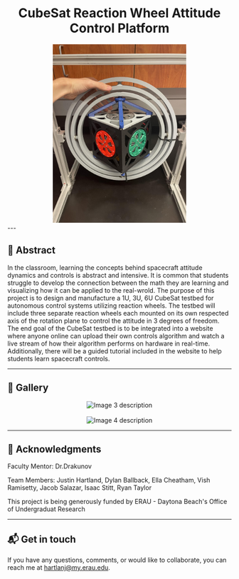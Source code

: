 <div align="center">

<h1>CubeSat Reaction Wheel Attitude Control Platform</h1>

</div>

<div align="center">
    <img src="./Images/CubeSatInGimbalRings.jpg" alt="CubeSat in Gimbal Rings" width="300"/>
</div>
---

## 📄 Abstract

In the classroom, learning the concepts behind spacecraft attitude dynamics and controls is abstract and intensive. It is common that students struggle to develop the connection between the math they are learning and visualizing how it can be applied to the real-wrold. The purpose of this project is to design and manufacture a 1U, 3U, 6U CubeSat testbed for autonomous control systems utilizing reaction wheels. The testbed will include three separate reaction wheels each mounted on its own respected axis of the rotation plane to control the attitude in 3 degrees of freedom. The end goal of the CubeSat testbed is to be integrated into a website where anyone online can upload their own controls algorithm and watch a live stream of how their algorithm performs on hardware in real-time. Additionally, there will be a guided tutorial included in the website to help students learn spacecraft controls.

---

## 📸 Gallery

<div align="center">
  <img src="URL_TO_YOUR_THIRD_IMAGE" alt="Image 3 description" width="400"/>
  <br><br>
  <img src="URL_TO_YOUR_FOURTH_IMAGE" alt="Image 4 description" width="400"/>
</div>

---


## 🌟 Acknowledgments

Faculty Mentor: Dr.Drakunov

Team Members: Justin Hartland, Dylan Ballback, Ella Cheatham, Vish Ramisetty, Jacob Salazar, Isaac Stitt, Ryan Taylor

This project is being generously funded by ERAU - Daytona Beach's Office of Undergraduat Research

---


## 📬 Get in touch

If you have any questions, comments, or would like to collaborate, you can reach me at hartlanj@my.erau.edu.


